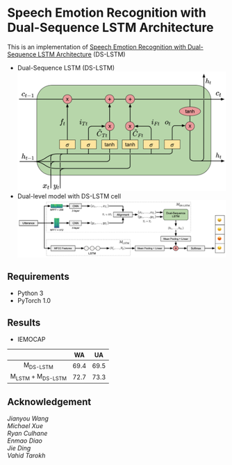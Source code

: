 # Speech Emotion Recognition with Dual-Sequence LSTM Architecture

This is an implementation of [Speech Emotion Recognition with Dual-Sequence LSTM Architecture](https://arxiv.org/abs/1910.08874) (DS-LSTM)
 - Dual-Sequence LSTM (DS-LSTM)
![ds-lstm](/img/ds-lstm.png)
 - Dual-level model with DS-LSTM cell
 ![diagram](/img/diagram.png)
## Requirements
 - Python 3
 - PyTorch 1.0

## Results
 - IEMOCAP  
 
|                                        |  WA  |  UA  |
|:--------------------------------------:|:----:|:----:|
|           M<sub>DS-LSTM</sub>          | 69.4 | 69.5 |
| M<sub>LSTM</sub> + M<sub>DS-LSTM</sub> | 72.7 | 73.3 |
## Acknowledgement
*Jianyou Wang  
Michael Xue  
Ryan Culhane  
Enmao Diao  
Jie Ding  
Vahid Tarokh*
